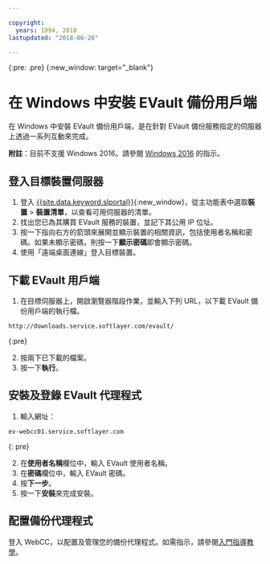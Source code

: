 ```yaml
---

copyright:
  years: 1994, 2018
lastupdated: "2018-06-26"

---
```

{:pre: .pre}
{:new_window: target="_blank"}

# 在 Windows 中安裝 EVault 備份用戶端

在 Windows 中安裝 EVault 備份用戶端，是在針對 EVault 備份服務指定的伺服器上透過一系列互動來完成。

**附註**：目前不支援 Windows 2016。請參閱 [Windows 2016](install-evault-windows2016.html) 的指示。

## 登入目標裝置伺服器

1. 登入 [{{site.data.keyword.slportal}}](https://control.softlayer.com/){:new_window}，從主功能表中選取**裝置** > **裝置清單**，以查看可用伺服器的清單。
2. 找出您已為其購買 EVault 服務的裝置，並記下其公用 IP 位址。
3. 按一下指向右方的箭頭來展開並顯示裝置的相關資訊，包括使用者名稱和密碼。如果未顯示密碼，則按一下**顯示密碼**即會顯示密碼。 
4. 使用「遠端桌面連線」登入目標裝置。

## 下載 EVault 用戶端

1. 在目標伺服器上，開啟瀏覽器階段作業，並輸入下列 URL，以下載 EVault 備份用戶端的執行檔。<br/>
  ```
  http://downloads.service.softlayer.com/evault/
  ```
  {:pre}
  
2. 按兩下已下載的檔案。
3. 按一下**執行**。


## 安裝及登錄 EVault 代理程式
 
1. 輸入網址：<br />
  ```
  ev-webcc01.service.softlayer.com
  ```
  {: pre}
  
2. 在**使用者名稱**欄位中，輸入 EVault 使用者名稱。 
3. 在**密碼**欄位中，輸入 EVault 密碼。 
6. 按**下一步**。 
7. 按一下**安裝**來完成安裝。

## 配置備份代理程式

登入 WebCC，以配置及管理您的備份代理程式。如需指示，請參閱[入門指導教學](index.html#configuring-evault-agent-in-webcc)。
